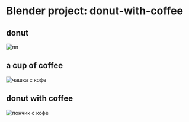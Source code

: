 # Blender project: donut-with-coffee

## donut
![пп](https://github.com/levilevant0/donut-with-coffee/assets/133273757/701983ce-a68c-4700-b75a-90ab8009b098)

## a cup of coffee
![чашка с кофе](https://github.com/levilevant0/donut-with-coffee/assets/133273757/0037a182-15c6-43e9-9c70-c0275a638dcc)

## donut with coffee
![пончик с кофе](https://github.com/levilevant0/donut-with-coffee/assets/133273757/d87ec981-fa06-4ccd-8262-cb64d4f479f1)
